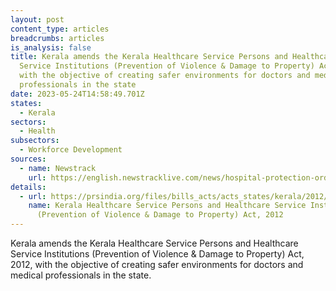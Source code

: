 ```yaml
---
layout: post
content_type: articles
breadcrumbs: articles
is_analysis: false
title: Kerala amends the Kerala Healthcare Service Persons and Healthcare
  Service Institutions (Prevention of Violence & Damage to Property) Act, 2012,
  with the objective of creating safer environments for doctors and medical
  professionals in the state
date: 2023-05-24T14:58:49.701Z
states:
  - Kerala
sectors:
  - Health
subsectors:
  - Workforce Development
sources:
  - name: Newstrack
    url: https://english.newstracklive.com/news/hospital-protection-ordinance-approved-in-kerala-to-ensure-safety-of-health-staff-sc1-nu318-ta318-1277033-1.html
details:
  - url: https://prsindia.org/files/bills_acts/acts_states/kerala/2012/2012KERALA14.pdf
    name: Kerala Healthcare Service Persons and Healthcare Service Institutions
      (Prevention of Violence & Damage to Property) Act, 2012
---
```

Kerala amends the Kerala Healthcare Service Persons and Healthcare Service Institutions (Prevention of Violence & Damage to Property) Act, 2012, with the objective of creating safer environments for doctors and medical professionals in the state.